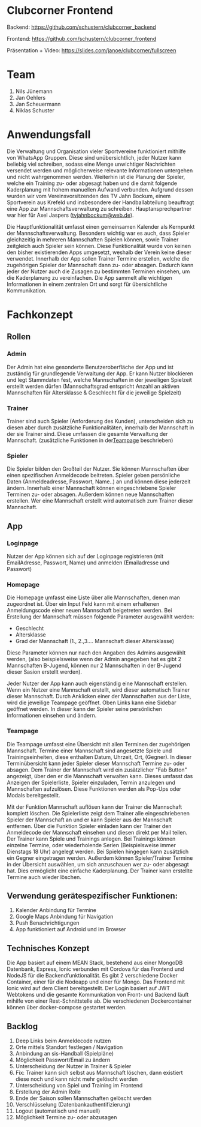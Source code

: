 # Clubcorner Frontend

Backend: https://github.com/schustern/clubcorner_backend

Frontend: https://github.com/schustern/clubcorner_frontend

Präsentation + Video: https://slides.com/janoe/clubcorner/fullscreen

# Team
1. Nils Jünemann
2. Jan Oehlers
3. Jan Scheuermann
4. Niklas Schuster

# Anwendungsfall
Die Verwaltung und Organisation vieler Sportvereine funktioniert mithilfe von WhatsApp Gruppen. Diese sind unübersichtlich, jeder Nutzer kann beliebig viel schreiben, sodass eine Menge unwichtiger Nachrichten versendet werden und möglicherweise relevante Informationen untergehen und nicht wahrgenommen werden. Weiterhin ist die Planung der Spieler, welche ein Training zu- oder abgesagt haben und die damit folgende Kaderplanung mit hohem manuellen Aufwand verbunden. Aufgrund dessen wurden wir vom Vereinsvorsitzenden des TV Jahn Bockum, einem Sportverein aus Krefeld und insbesondere der Handballabteilung beauftragt eine App zur Mannschaftsverwaltung zu schreiben. Hauptansprechpartner war hier für Axel Jaspers (tvjahnbockum@web.de).

Die Hauptfunktionalität umfasst einen gemeinsamen Kalender als Kernpunkt der Mannschaftsverwaltung. Besonders wichtig war es auch, dass Spieler gleichzeitig in mehreren Mannschaften Spielen können, sowie Trainer zeitgleich auch Spieler sein können. Diese Funktionalität wurde von keinen den bisher existierenden Apps umgesetzt, weshalb der Verein keine dieser verwendet. Innerhalb der App sollen Trainer Termine erstellen, welche die zugehörigen Spieler der Mannschaft dann zu- oder absagen. Dadurch kann jeder der Nutzer auch die Zusagen zu bestimmten Terminen einsehen, um die Kaderplanung zu vereinfachen. Die App sammelt alle wichtigen Informationen in einem zentralen Ort und sorgt für übersichtliche Kommunikation. 

# Fachkonzept

## Rollen

### Admin  

Der Admin hat eine gesonderte Benutzeroberfläche der App und ist zuständig für grundlegende Verwaltung der App. Er kann Nutzer blockieren und legt Stammdaten fest, welche Mannschaften in der jeweiligen Spielzeit erstellt werden dürfen (Mannschaftsgrad entspricht Anzahl an aktiven Mannschaften für Altersklasse &amp; Geschlecht für die jeweilige Spielzeit)

### Trainer

Trainer sind auch Spieler (Anforderung des Kunden), unterscheiden sich zu diesen aber durch zusätzliche Funktionalitäten, innerhalb der Mannschaft in der sie Trainer sind. Diese umfassen die gesamte Verwaltung der Mannschaft. (zusätzliche Funktionen in der[Teampage](/README.md/###Teampage) beschrieben)

### Spieler

Die Spieler bilden den Großteil der Nutzer. Sie können Mannschaften über einen spezifischen Anmeldecode beitreten. Spieler geben persönliche Daten (Anmeldeadresse, Passwort, Name..) an und können diese jederzeit ändern. Innerhalb einer Mannschaft können eingeschriebene Spieler Terminen zu- oder absagen. Außerdem können neue Mannschaften erstellen. Wer eine Mannschaft erstellt wird automatisch zum Trainer dieser Mannschaft. 

## App

### Loginpage

Nutzer der App können sich auf der Loginpage registrieren (mit EmailAdresse, Passwort, Name) und anmelden (Emailadresse und Passwort)

### Homepage

Die Homepage umfasst eine Liste über alle Mannschaften, denen man zugeordnet ist. Über ein Input Feld kann mit einem erhaltenen Anmeldungscode einer neuen Mannschaft beigetreten werden.
Bei Erstellung der Mannschaft müssen folgende Parameter ausgewählt werden:
- Geschlecht
- Altersklasse
- Grad der Mannschaft (1., 2.,3…. Mannschaft dieser Altersklasse)

Diese Parameter können nur nach den Angaben des Admins ausgewählt werden, (also beispielsweise wenn der Admin angegeben hat es gibt 2 Mannschaften B-Jugend, können nur 2 Mannschaften in der B-Jugend dieser Sasion erstellt werden).

Jeder Nutzer der App kann auch eigenständig eine Mannschaft erstellen. Wenn ein Nutzer eine Mannschaft erstellt, wird dieser automatisch Trainer dieser Mannschaft.
Durch Anklicken einer der Mannschaften aus der Liste, wird die jeweilige Teampage geöffnet.
Oben Links kann eine Sidebar geöffnet werden. In dieser kann der Spieler seine persönlichen Informationen einsehen und ändern.

### Teampage
Die Teampage umfasst eine Übersicht mit allen Terminen der zugehörigen Mannschaft. Termine einer Mannschaft sind angesetzte Spiele und Trainingseinheiten, diese enthalten Datum, Uhrzeit, Ort, (Gegner).
In dieser Terminübersicht kann jeder Spieler dieser Mannschaft Termine zu- oder absagen.
Dem Trainer der Mannschaft wird ein zusätzlicher &quot;Fab Button&quot; angezeigt, über den er die Mannschaft verwalten kann. Dieses umfasst das Anzeigen der Spielerliste, Spieler einzuladen, Termin anzulegen und Mannschaften aufzulösen. Diese Funktionen werden als Pop-Ups oder Modals bereitgestellt.

Mit der Funktion Mannschaft auflösen kann der Trainer die Mannschaft komplett löschen.
Die Spielerliste zeigt dem Trainer alle eingeschriebenen Spieler der Mannschaft an und er kann Spieler aus der Mannschaft entfernen.
Über die Funktion Spieler einladen kann der Trainer den Anmeldecode der Mannschaft einsehen und diesen direkt per Mail teilen.
Der Trainer kann Spiele und Trainings anlegen. Bei Trainings können einzelne Termine, oder wiederholende Serien (Beispielsweise immer Dienstags 18 Uhr) angelegt werden. Bei Spielen hingegen kann zusätzlich ein Gegner eingetragen werden.
Außerdem können Spieler/Trainer Termine in der Übersicht auswählen, um sich anzuschauen wer zu- oder abgesagt hat. Dies ermöglicht eine einfache Kaderplanung. Der Trainer kann erstellte Termine auch wieder löschen.
## Verwendung gerätespezifischer Funktionen:
1. Kalender Anbindung für Termine
2. Google Maps Anbindung für Navigation
3. Push Benachrichtigungen
4. App funktioniert auf Android und im Browser 

## Technisches Konzept

Die App basiert auf einem MEAN Stack, bestehend aus einer MongoDB Datenbank, Express, Ionic verbunden mit Cordova für das Frontend und NodeJS für die Backendfunktionalität. Es gibt 2 verschiedene Docker Container, einer für die Nodeapp und einer für Mongo. Das Frontend mit Ionic wird auf dem Client bereitgestellt. Der Login basiert auf JWT Webtokens und die gesamte Kommunkation von Front- und Backend läuft mihilfe von einer Rest-Schnittstelle ab. Die verschiedenen Dockercontainer können über docker-compose gestartet werden. 

## Backlog
1. Deep Links beim Anmeldecode nutzen
2. Orte mittels Standort festlegen / Navigation
3. Anbindung an sis-Handball (Spielpläne)
4. Möglichkeit Passwort/Email zu ändern
5. Unterscheidung der Nutzer in Trainer & Spieler
6. Fix: Trainer kann sich selbst aus Mannschaft löschen, dann existiert diese noch und kann nicht mehr gelöscht werden
7. Unterscheidung von Spiel und Training im Frontend
8. Erstellung der Admin Rolle
9. Ende der Saison sollen Mannschaften gelöscht werden
10. Verschlüsselung (Datenbankauthentifizierung)
11. Logout (automatisch und manuell)
12. Möglichkeit Termine zu- oder abzusagen
